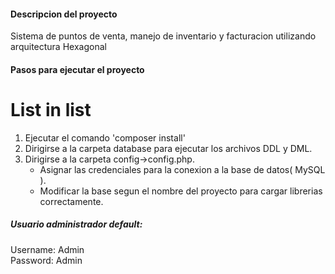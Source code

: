 #### Descripcion del proyecto

Sistema de puntos de venta, manejo de inventario y facturacion utilizando arquitectura Hexagonal
#### Pasos para ejecutar el proyecto

# List in list

1. Ejecutar el comando 'composer install'
2. Dirigirse a la carpeta database para ejecutar los archivos DDL y DML.
3. Dirigirse a la carpeta config->config.php.
    * Asignar las credenciales para la conexion a la base de datos( MySQL ).
    * Modificar la base segun el nombre del proyecto para cargar librerias correctamente.


##### Usuario administrador default:  
Username: Admin  
Password: Admin  


